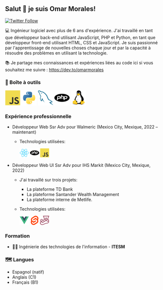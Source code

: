 ## Salut 👋 je suis Omar Morales!

[![Twitter Follow](https://img.shields.io/twitter/follow/omsamoib?style=social)](https://twitter.com/omsamoib)

💻 Ingénieur logiciel avec plus de 6 ans d'expérience. J'ai travaillé en tant que développeur back-end utilisant JavaScript, PHP et Python, en tant que développeur front-end utilisant HTML, CSS et JavaScript.
Je suis passionné par l'apprentissage de nouvelles choses chaque jour et par la capacité à résoudre des problèmes en utilisant la technologie.

📚 Je partage mes connaissances et expériences liées au code ici si vous souhaitez me suivre : https://dev.to/omarmorales

### 🧰 Boîte à outils
<img src="https://github.com/devicons/devicon/blob/master/icons/javascript/javascript-original.svg" alt="js logo" width="50" height="50"> <img src="https://github.com/devicons/devicon/blob/master/icons/python/python-original.svg" alt="python logo" height="50"> <img src="https://github.com/devicons/devicon/blob/master/icons/mysql/mysql-original.svg" alt="mysql" width="50" height="50"> <img src="https://github.com/devicons/devicon/blob/master/icons/php/php-plain.svg" alt="php" width="50" height="50"> <img src="https://github.com/devicons/devicon/blob/master/icons/linux/linux-original.svg" alt="linux" width="50" height="50">

### Expérience professionnelle
- Développeur Web Ssr Adv pour Walmeric (Mexico City, Mexique, 2022 – maintenant)
   - Technologies utilisées:
   
      <img src="https://github.com/devicons/devicon/blob/master/icons/react/react-original.svg" alt="react" width="30" height="30"> <img src="https://github.com/devicons/devicon/blob/master/icons/php/php-plain.svg" alt="php" width="30" height="30"> <img src="https://github.com/devicons/devicon/blob/master/icons/javascript/javascript-original.svg" alt="svelte" width="30" height="30">
- Développeur Web UI Ssr Adv pour IHS Markit (Mexico City, Mexique, 2022)
  - J'ai travaillé sur trois projets:
    - La plateforme TD Bank
    - La plateforme Santander Wealth Management
    - La plateforme interne de Metlife.
   - Technologies utilisées:
   
      <img src="https://github.com/devicons/devicon/blob/master/icons/vuejs/vuejs-original.svg" alt="vue" width="30" height="30"> <img src="https://github.com/devicons/devicon/blob/master/icons/svelte/svelte-original.svg" alt="svelte" width="30" height="30"> <img src="https://github.com/devicons/devicon/blob/master/icons/jest/jest-plain.svg" alt="svelte" width="30" height="30">
      
### Formation

- 👨‍🎓 Ingénierie des technologies de l'information - **ITESM**

### 🗺️ Langues
- Espagnol (natif)
- Anglais (C1)
- Français (B1)







<!--
**omarmorales/omarmorales** is a ✨ _special_ ✨ repository because its `README.md` (this file) appears on your GitHub profile.

Here are some ideas to get you started:

- 🔭 Je travaille actuellement en tant que développeur de logiciels chez Globant. Travailler principalement avec Javascipt et PHP
- 🌱 I’m currently learning ...
- 👯 I’m looking to collaborate on ...
- 🤔 I’m looking for help with ...
- 💬 Ask me about ...
- 📫 How to reach me: ...
- 😄 Pronouns: ...
- ⚡ Fun fact: ...
-->
